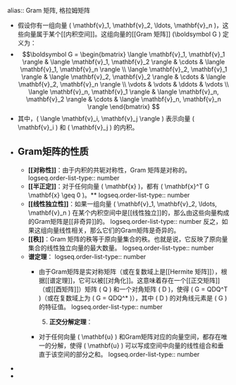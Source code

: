 alias:: Gram 矩阵, 格拉姆矩阵

- 假设你有一组向量 \( \mathbf{v}_1, \mathbf{v}_2, \ldots, \mathbf{v}_n \)，这些向量属于某个[[内积空间]]。这组向量的[[Gram 矩阵]] \(\boldsymbol G \) 定义为：
- $$\boldsymbol G = 
  \begin{bmatrix}
  \langle \mathbf{v}_1, \mathbf{v}_1 \rangle & \langle \mathbf{v}_1, \mathbf{v}_2 \rangle & \cdots & \langle \mathbf{v}_1, \mathbf{v}_n \rangle \\
  \langle \mathbf{v}_2, \mathbf{v}_1 \rangle & \langle \mathbf{v}_2, \mathbf{v}_2 \rangle & \cdots & \langle \mathbf{v}_2, \mathbf{v}_n \rangle \\
  \vdots & \vdots & \ddots & \vdots \\
  \langle \mathbf{v}_n, \mathbf{v}_1 \rangle & \langle \mathbf{v}_n, \mathbf{v}_2 \rangle & \cdots & \langle \mathbf{v}_n, \mathbf{v}_n \rangle
  \end{bmatrix}
  $$
- 其中，\( \langle \mathbf{v}_i, \mathbf{v}_j \rangle \) 表示向量 \( \mathbf{v}_i \) 和 \( \mathbf{v}_j \) 的内积。
- ## Gram矩阵的性质
	- **[[对称性]]**：由于内积的共轭对称性，Gram 矩阵是对称的。
	  logseq.order-list-type:: number
	- **[[半正定]]**：对于任何向量 \( \mathbf{x} \)，都有 \( \mathbf{x}^T G \mathbf{x} \geq 0 \)。**
	  logseq.order-list-type:: number
	- **[[线性独立性]]**：如果一组向量 \( \mathbf{v}_1, \mathbf{v}_2, \ldots, \mathbf{v}_n \) 在某个内积空间中是[[线性独立]]的，那么由这些向量构成的Gram矩阵是[[非奇异]]的。
	  logseq.order-list-type:: number
	  反之，如果这组向量线性相关，那么它们的Gram矩阵是奇异的。
	- **[[秩]]**：Gram 矩阵的秩等于原向量集合的秩。也就是说，它反映了原向量集合的线性独立向量的最大数量。
	  logseq.order-list-type:: number
	- **谱定理**：
	  logseq.order-list-type:: number
		- 由于Gram矩阵是实对称矩阵（或在复数域上是[[Hermite 矩阵]]），根据[[谱定理]]，它可以被[[对角化]]。这意味着存在一个[[正交矩阵]]（或[[酉矩阵]]）矩阵 \( Q \) 和一个对角矩阵 \( D \)，使得 \( G = QDQ^T \)（或在复数域上为 \( G = QDQ^* \)），其中 \( D \) 的对角线元素是 \( G \) 的特征值。
		  logseq.order-list-type:: number
		  
		  5. **正交分解定理**：
		- 对于任何向量 \( \mathbf{u} \) 和Gram矩阵对应的向量空间，都存在唯一的分解，使得 \( \mathbf{u} \) 可以写成空间中向量的线性组合和垂直于该空间的部分之和。
		  logseq.order-list-type:: number
-
-